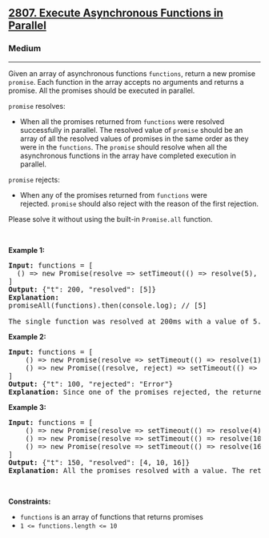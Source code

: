 <h2><a href="https://leetcode.com/problems/execute-asynchronous-functions-in-parallel">2807. Execute Asynchronous Functions in Parallel</a></h2><h3>Medium</h3><hr><p>Given an array of&nbsp;asynchronous functions&nbsp;<code>functions</code>, return a new promise <code>promise</code>. Each function in the array accepts no arguments&nbsp;and returns a promise. All the promises should be executed in parallel.</p>

<p><code>promise</code> resolves:</p>

<ul>
	<li>When all the promises returned from&nbsp;<code>functions</code>&nbsp;were resolved successfully in parallel.&nbsp;The resolved&nbsp;value of&nbsp;<code>promise</code> should be an array of all the resolved values of promises in the same order as they were in the&nbsp;<code>functions</code>. The <code>promise</code> should resolve when all the asynchronous functions in the array have completed execution in parallel.</li>
</ul>

<p><code>promise</code> rejects:</p>

<ul>
	<li>When any&nbsp;of the promises&nbsp;returned from&nbsp;<code>functions</code>&nbsp;were rejected.&nbsp;<code>promise</code> should also&nbsp;reject&nbsp;with the reason of the first rejection.</li>
</ul>

<p>Please solve it without using the built-in&nbsp;<code>Promise.all</code>&nbsp;function.</p>

<p>&nbsp;</p>
<p><strong class="example">Example 1:</strong></p>

<pre>
<strong>Input:</strong> functions = [
&nbsp; () =&gt; new Promise(resolve =&gt; setTimeout(() =&gt; resolve(5), 200))
]
<strong>Output:</strong> {&quot;t&quot;: 200, &quot;resolved&quot;: [5]}
<strong>Explanation:</strong> 
promiseAll(functions).then(console.log); // [5]

The single function was resolved at 200ms with a value of 5.
</pre>

<p><strong class="example">Example 2:</strong></p>

<pre>
<strong>Input:</strong> functions = [
    () =&gt; new Promise(resolve =&gt; setTimeout(() =&gt; resolve(1), 200)), 
    () =&gt; new Promise((resolve, reject) =&gt; setTimeout(() =&gt; reject(&quot;Error&quot;), 100))
]
<strong>Output:</strong> {&quot;t&quot;: 100, &quot;rejected&quot;: &quot;Error&quot;}
<strong>Explanation:</strong> Since one of the promises rejected, the returned promise also rejected with the same error at the same time.
</pre>

<p><strong class="example">Example 3:</strong></p>

<pre>
<strong>Input:</strong> functions = [
    () =&gt; new Promise(resolve =&gt; setTimeout(() =&gt; resolve(4), 50)), 
    () =&gt; new Promise(resolve =&gt; setTimeout(() =&gt; resolve(10), 150)), 
    () =&gt; new Promise(resolve =&gt; setTimeout(() =&gt; resolve(16), 100))
]
<strong>Output:</strong> {&quot;t&quot;: 150, &quot;resolved&quot;: [4, 10, 16]}
<strong>Explanation:</strong> All the promises resolved with a value. The returned promise resolved when the last promise resolved.
</pre>

<p>&nbsp;</p>
<p><strong>Constraints:</strong></p>

<ul>
	<li><code>functions</code>&nbsp;is an array of functions that returns promises</li>
	<li><code>1 &lt;= functions.length &lt;= 10</code></li>
</ul>
